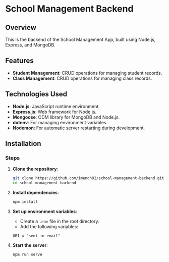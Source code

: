 # School Management Backend

## Overview

This is the backend of the School Management App, built using Node.js, Express, and MongoDB.

## Features

- **Student Management**: CRUD operations for managing student records.
- **Class Management**: CRUD operations for managing class records.

## Technologies Used
- **Node.js**: JavaScript runtime environment.
- **Express.js**: Web framework for Node.js.
- **Mongoose**: ODM library for MongoDB and Node.js.
- **dotenv**: For managing environment variables.
- **Nodemon**: For automatic server restarting during development.

## Installation

### Steps

1. **Clone the repository**:
    ```bash
    git clone https://github.com/imendh02/school-management-backend.git
    cd school-management-backend
    ```

2. **Install dependencies**:
    ```bash
    npm install
    ```

3. **Set up environment variables**:
    - Create a `.env` file in the root directory.
    - Add the following variables:
    ```env
    URI = "sent in email"
    ```

4. **Start the server**:
    ```bash
    npm run serve
    ```


